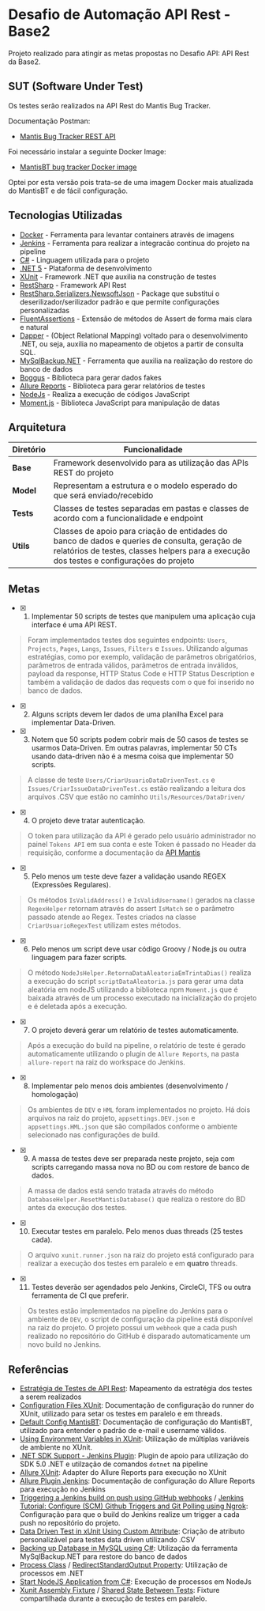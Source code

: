 # Desafio de Automação API Rest - Base2 
  
Projeto realizado para atingir as metas propostas no Desafio API: API Rest da Base2.
## SUT (Software Under Test)
Os testes serão realizados na API Rest do Mantis Bug Tracker.  

Documentação Postman: 
- [Mantis Bug Tracker REST API](https://documenter.getpostman.com/view/29959/mantis-bug-tracker-rest-api/7Lt6zkP#intro)

Foi necessário instalar a seguinte Docker Image:
 - [MantisBT bug tracker Docker image](https://github.com/okainov/mantisbt-docker)

Optei por esta versão pois trata-se de uma imagem Docker mais atualizada do MantisBT e de fácil configuração.

## Tecnologias Utilizadas 
- [Docker](https://www.docker.com/) - Ferramenta para levantar containers através de imagens
- [Jenkins](https://www.jenkins.io/) - Ferramenta para realizar a integracão contínua do projeto na pipeline
- [C#](https://docs.microsoft.com/en-us/dotnet/csharp/) - Linguagem utilizada para o projeto
- [.NET 5](https://dotnet.microsoft.com/learn) - Plataforma de desenvolvimento
- [XUnit](https://xunit.net/) - Framework .NET que auxilia na construção de testes  
- [RestSharp](https://restsharp.dev/getting-started/) - Framework API Rest
- [RestSharp.Serializers.NewsoftJson](https://restsharp.dev/usage/serialization.html#newtonsoftjson-aka-json-net) - Package que substitui o deserilizador/serilizador padrão e que permite configurações personalizadas
- [FluentAssertions](https://fluentassertions.com/introduction) - Extensão de métodos de Assert de forma mais clara e natural
- [Dapper](https://www.learndapper.com/) - (Object Relational Mapping) voltado para o desenvolvimento .NET, ou seja, auxilia no mapeamento de objetos a partir de consulta SQL.
- [MySqlBackup.NET](https://www.nuget.org/packages/MySqlBackup.NET/) - Ferramenta que auxilia na realização do restore do banco de dados
- [Boggus](https://github.com/bchavez/Bogus) - Biblioteca para gerar dados fakes 
- [Allure Reports](https://github.com/allure-framework/allure-csharp) - Biblioteca para gerar relatórios de testes
- [NodeJs](https://nodejs.org/en/docs/) - Realiza a execução de códigos JavaScript
- [Moment.js](https://momentjs.com/docs/#/use-it/) - Biblioteca JavaScript para manipulação de datas

## Arquitetura

| Diretório    | Funcionalidade     |
| ------------ | ------------ |
| **Base**     | Framework desenvolvido para as utilização das APIs REST do projeto | 
| **Model**    | Representam a estrutura e o modelo esperado do que será enviado/recebido| 
| **Tests**    | Classes de testes separadas em pastas e classes de acordo com a funcionalidade e endpoint | 
| **Utils**    | Classes de apoio para criação de entidades do banco de dados e queries de consulta, geração de relatórios de testes, classes helpers para a execução dos testes e configurações do projeto| 
 
## Metas
 - [x]  1) Implementar 50 scripts de testes que manipulem uma aplicação cuja interface é uma API REST. 
 > Foram implementados testes dos seguintes endpoints: `Users`, `Projects`, `Pages`, `Langs`, `Issues`, `Filters` e `Issues`. Utilizando algumas estratégias, como por exemplo, validação de parâmetros obrigatórios, parâmetros de entrada válidos, parâmetros de entrada inválidos, payload da response, HTTP Status Code e HTTP Status Description e também a validação de dados das requests com o que foi inserido no banco de dados.
 - [x]  2) Alguns scripts devem ler dados de uma planilha Excel para implementar Data-Driven.
 - [x]  3) Notem que 50 scripts podem cobrir mais de 50 casos de testes se usarmos Data-Driven. Em outras palavras, implementar 50 CTs usando data-driven não é a mesma coisa que implementar 50 scripts.
 > A classe de teste `Users/CriarUsuarioDataDrivenTest.cs` e `Issues/CriarIssueDataDrivenTest.cs` estão realizando a leitura dos arquivos .CSV que estão no caminho `Utils/Resources/DataDriven/`
 - [x]  4) O projeto deve tratar autenticação.
 > O token para utilização da API é gerado pelo usuário administrador no painel `Tokens API` em sua conta e este Token é passado no Header da requisição, conforme a documentação da [API Mantis](https://documenter.getpostman.com/view/29959/mantis-bug-tracker-rest-api/7Lt6zkP#intro)
 - [x]  5) Pelo menos um teste deve fazer a validação usando REGEX (Expressões Regulares).
 > Os métodos `IsValidAddress()` e `IsValidUsername()` gerados na classe `RegexHelper` retornam através do assert `IsMatch` se o parâmetro passado atende ao Regex. Testes criados na classe `CriarUsuarioRegexTest` utilizam estes métodos.
 - [x] 6) Pelo menos um script deve usar código Groovy / Node.js ou outra linguagem para fazer scripts.
 > O método `NodeJsHelper.RetornaDataAleatoriaEmTrintaDias()` realiza a execução do script `scriptDataAleatoria.js` para gerar uma data aleatória em nodeJS utilizando a biblioteca npm `Moment.js` que é baixada através de um processo executado na inicialização do projeto e é deletada após a execução.
 - [x]  7) O projeto deverá gerar um relatório de testes automaticamente.
 > Após a execução do build na pipeline, o relatório de teste é gerado automaticamente utilizando o plugin de `Allure Reports`, na pasta `allure-report` na raiz do workspace do Jenkins.
 - [x] 8) Implementar pelo menos dois ambientes (desenvolvimento / homologação)
  > Os ambientes de `DEV` e `HML` foram implementados no projeto. Há dois arquivos na raiz do projeto, `appsettings.DEV.json` e `appsettings.HML.json` que são compilados conforme o ambiente selecionado nas configurações de build.
 - [x] 9) A massa de testes deve ser preparada neste projeto, seja com scripts carregando massa nova no BD ou com restore de banco de dados.
 > A massa de dados está sendo tratada através do método `DatabaseHelper.ResetMantisDatabase()` que realiza o restore do BD antes da execução dos testes.
 - [x] 10) Executar testes em paralelo. Pelo menos duas threads (25 testes cada).
 > O arquivo `xunit.runner.json` na raiz do projeto está configurado para realizar a execução dos testes em paralelo e em **quatro** threads.
 - [x]  11) Testes deverão ser agendados pelo Jenkins, CircleCI, TFS ou outra ferramenta de CI que preferir.
 > Os testes estão implementados na pipeline do Jenkins para o ambiente de `DEV`, o script de configuração da pipeline está disponível na raiz do projeto. O projeto possui um `webhook` que a cada push realizado no repositório do GitHub é disparado automaticamente um novo build no Jenkins.

## Referências
- [Estratégia de Testes de API Rest](https://www.youtube.com/watch?v=BkSKRXinpDE): Mapeamento da estratégia dos testes a serem realizados
- [Configuration Files XUnit](https://xunit.net/docs/configuration-files): Documentação de configuração do runner do XUnit, utilizado para setar os testes em paralelo e em threads.
- [Default Config MantisBT](https://fossies.org/linux/mantisbt/config_defaults_inc.php): Documentação de configuração do MantisBT, utilizado para entender o padrão de e-mail e username válidos.
- [Using Environment Variables in XUnit](https://spicychillysoft.com/2019/10/03/using-environment-variables-in-xunit/): Utilização de múltiplas variáveis de ambiente no XUnit.
- [.NET SDK Support - Jenkins Plugin](https://plugins.jenkins.io/dotnet-sdk/): Plugin de apoio para utilização do SDK 5.0 .NET e utilzação de comandos `dotnet` na pipeline 
- [Allure XUnit](https://github.com/TinkoffCreditSystems/Allure.XUnit): Adapter do Allure Reports para execução no XUnit
- [Allure Plugin Jenkins](https://docs.qameta.io/allure/#_jenkins): Documentação de configuração do Allure Reports para execução no Jenkins
- [Triggering a Jenkins build on push using GitHub webhooks](https://faun.pub/triggering-jenkins-build-on-push-using-github-webhooks-52d4361542d4) / [Jenkins Tutorial: Configure (SCM) Github Triggers and Git Polling using Ngrok](https://www.cloudbees.com/blog/jenkins-tutorial-configure-scm-github-triggers-and-git-polling-using-ngrok): Configuração para que o build do Jenkins realize um trigger a cada push no repositório do projeto.
- [Data Driven Test in xUnit Using Custom Attribute](https://softwareautomationtest.home.blog/2019/04/07/data-driven-test-in-xunit-using-custom-attribute/): Criação de atributo personalizável para testes data driven utilizando .CSV
- [Backing up Database in MySQL using C#](https://stackoverflow.com/a/12311685): Utilização da ferramenta MySqlBackup.NET para restore do banco de dados
- [Process Class](https://docs.microsoft.com/en-us/dotnet/api/system.diagnostics.process?view=net-5.0) / [RedirectStandardOutput Property](https://docs.microsoft.com/en-us/dotnet/api/system.diagnostics.processstartinfo.redirectstandardoutput?redirectedfrom=MSDN&view=net-5.0#System_Diagnostics_ProcessStartInfo_RedirectStandardOutput): Utilização de processos em .NET
- [Start NodeJS Application from C#](https://stackoverflow.com/questions/35312174/start-nodejs-application-from-c-sharp-web-form-application): Execução de processos em NodeJs
- [Xunit Assembly Fixture](https://github.com/JDCain/Xunit.Extensions.AssemblyFixture) / [Shared State Between Tests](https://stackoverflow.com/questions/41878972/share-state-between-tests-that-run-in-parallel-with-xunit-net/57295764#57295764): Fixture compartilhada durante a execução de testes em paralelo.
